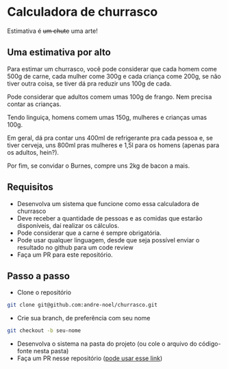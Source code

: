 # Calculadora de churrasco

Estimativa é <del>um chute</del> uma arte!

## Uma estimativa por alto

Para estimar um churrasco, você pode considerar que cada homem come 500g de carne, cada mulher come 300g e cada criança come 200g, se não tiver outra coisa, se tiver dá pra reduzir uns 100g de cada.

Pode considerar que adultos comem umas 100g de frango. Nem precisa contar as crianças.

Tendo linguiça, homens comem umas 150g, mulheres e crianças umas 100g.

Em geral, dá pra contar uns 400ml de refrigerante pra cada pessoa e, se tiver cerveja, uns 800ml pras mulheres e 1,5l para os homens (apenas para os adultos, hein?).

Por fim, se convidar o Burnes, compre uns 2kg de bacon a mais.

## Requisitos

- Desenvolva um sistema que funcione como essa calculadora de churrasco
- Deve receber a quantidade de pessoas e as comidas que estarão disponíveis, daí realizar os cálculos.
- Pode considerar que a carne é sempre obrigatória.
- Pode usar qualquer linguagem, desde que seja possível enviar o resultado no github para um code review
- Faça um PR para este repositório.

## Passo a passo

- Clone o repositório

```sh
git clone git@github.com:andre-noel/churrasco.git
```

- Crie sua branch, de preferência com seu nome

```sh
git checkout -b seu-nome
```

- Desenvolva o sistema na pasta do projeto (ou cole o arquivo do código-fonte nesta pasta)
- Faça um PR nesse repositório ([pode usar esse link](https://github.com/andre-noel/churrasco/pulls))